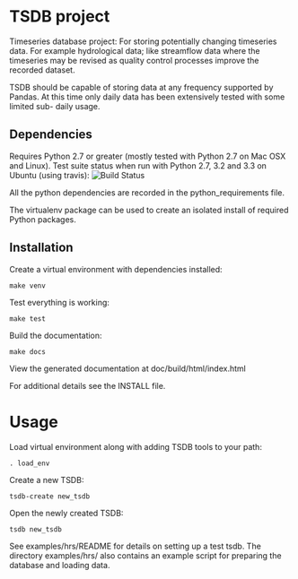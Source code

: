 # TSDB project
Timeseries database project: For storing potentially changing timeseries data.
For example hydrological data; like streamflow data where the timeseries may be
revised as quality control processes improve the recorded dataset.

TSDB should be capable of storing data at any frequency supported by Pandas.
At this time only daily data has been extensively tested with some limited sub-
daily usage.

## Dependencies
Requires Python 2.7 or greater (mostly tested with Python 2.7 on Mac OSX and Linux).
Test suite status when run with Python 2.7, 3.2 and 3.3 on Ubuntu (using travis):
![Build Status](https://travis-ci.org/amacd31/tsdb.svg?branch=master)

All the python dependencies are recorded in the python\_requirements file.

The virtualenv package can be used to create an isolated install of required Python
packages.

## Installation
Create a virtual environment with dependencies installed:

    make venv

Test everything is working:

    make test

Build the documentation:

    make docs

View the generated documentation at doc/build/html/index.html

For additional details see the INSTALL file.

# Usage
Load virtual environment along with adding TSDB tools to your path:

    . load_env

Create a new TSDB:

    tsdb-create new_tsdb

Open the newly created TSDB:

    tsdb new_tsdb

See examples/hrs/README for details on setting up a test tsdb.
The directory examples/hrs/ also contains an example script for preparing the
database and loading data.
